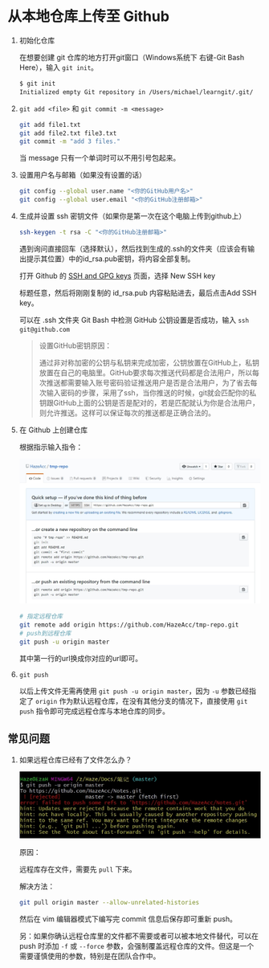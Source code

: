 # 从本地仓库上传至 Github

1. 初始化仓库

    在想要创建 git 仓库的地方打开git窗口（Windows系统下 右键-Git Bash Here），输入 `git init`。

    ```bash
    $ git init
    Initialized empty Git repository in /Users/michael/learngit/.git/
    ```

2. `git add <file>` 和 `git commit -m <message>`

    ```bash
    git add file1.txt
    git add file2.txt file3.txt
    git commit -m "add 3 files."
    ```

    当 message 只有一个单词时可以不用引号包起来。

3. 设置用户名与邮箱（如果没有设置的话）

    ```bash
    git config --global user.name "<你的GitHub用户名>"
    git config --global user.email "<你的GitHub注册邮箱>"
    ```

4. 生成并设置 ssh 密钥文件（如果你是第一次在这个电脑上传到github上）

    ```bash
    ssh-keygen -t rsa -C "<你的GitHub注册邮箱>"
    ```

    遇到询问直接回车（选择默认），然后找到生成的.ssh的文件夹（应该会有输出提示其位置）中的id_rsa.pub密钥，将内容全部复制。

    打开 Github 的 [SSH and GPG keys](https://github.com/settings/keys) 页面，选择 New SSH key

    标题任意，然后将刚刚复制的 id_rsa.pub 内容粘贴进去，最后点击Add SSH key。

    可以在 .ssh 文件夹 Git Bash 中检测 GitHub 公钥设置是否成功，输入 `ssh git@github.com`

    > 设置GitHub密钥原因：
    >
    > 通过非对称加密的公钥与私钥来完成加密，公钥放置在GitHub上，私钥放置在自己的电脑里。GitHub要求每次推送代码都是合法用户，所以每次推送都需要输入账号密码验证推送用户是否是合法用户，为了省去每次输入密码的步骤，采用了ssh，当你推送的时候，git就会匹配你的私钥跟GitHub上面的公钥是否是配对的，若是匹配就认为你是合法用户，则允许推送。这样可以保证每次的推送都是正确合法的。

5. 在 Github 上创建仓库

    根据指示输入指令：

    ![github-new-repo](pics/github-new-repo.jpg)

    ```bash
    # 指定远程仓库
    git remote add origin https://github.com/HazeAcc/tmp-repo.git
    # push到远程仓库
    git push -u origin master
    ```

    其中第一行的url换成你对应的url即可。

6. `git push`

    以后上传文件无需再使用 `git push -u origin master`，因为 `-u` 参数已经指定了 `origin` 作为默认远程仓库，在没有其他分支的情况下，直接使用 `git push` 指令即可完成远程仓库与本地仓库的同步。

## 常见问题

1. 如果远程仓库已经有了文件怎么办？

    ![仓库已初始化](./pics/q-pull.jpg)

    原因：

    远程库存在文件，需要先 `pull` 下来。

    解决方法：

    ```bash
    git pull origin master --allow-unrelated-histories
    ```

    然后在 vim 编辑器模式下编写完 commit 信息后保存即可重新 push。

    另：如果你确认远程仓库里的文件都不需要或者可以被本地文件替代，可以在 push 时添加 `-f` 或 `--force` 参数，会强制覆盖远程仓库的文件。但这是一个需要谨慎使用的参数，特别是在团队合作中。
